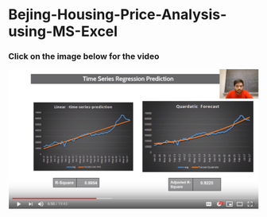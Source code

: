 # Bejing-Housing-Price-Analysis-using-MS-Excel
### Click on the image below for the video
[![Watch the video](https://github.com/adesh-gadge/Bejing-Housing-Price-Analysis-using-MS-Excel/blob/master/present.PNG)](https://www.youtube.com/watch?v=R5B4VBeZyGI&feature=youtu.be)


